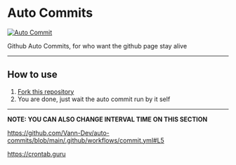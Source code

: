 # Auto Commits
[![Auto Commit](https://github.com/Vann-Dev/auto-commits/actions/workflows/commit.yml/badge.svg)](https://github.com/Vann-Dev/auto-commits/actions/workflows/commit.yml)

Github Auto Commits, for who want the github page stay alive

___

## How to use

1. [Fork this repository](https://github.com/Vann-Dev/auto-commits/fork)
2. You are done, just wait the auto commit run by it self
---

**NOTE: YOU CAN ALSO CHANGE INTERVAL TIME ON THIS SECTION**

https://github.com/Vann-Dev/auto-commits/blob/main/.github/workflows/commit.yml#L5

https://crontab.guru

